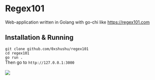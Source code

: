 # Regex101
Web-application written in Golang with go-chi like https://regex101.com

## Installation & Running
`git clone github.com/0xshushu/regex101`<br>
`cd regex101`<br>
`go run .`<br>
Then go to `http://127.0.0.1:3000`<br><br>
![](https://i.paste.pics/KM5XY.png)
